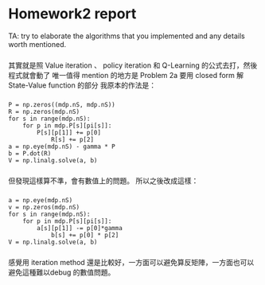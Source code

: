 # Homework2 report

TA: try to elaborate the algorithms that you implemented and any details worth mentioned.

###
其實就是照 Value iteration 、 policy iteration 和 Q-Learning 的公式去打，然後程式就會動了
唯一值得 mention 的地方是 Problem 2a 要用 closed form 解 State-Value function 的部分
我原本的作法是：
###
	P = np.zeros((mdp.nS, mdp.nS))
	R = np.zeros(mdp.nS)
	for s in range(mdp.nS):
		for p in mdp.P[s][pi[s]]:
			P[s][p[1]] += p[0]
        		R[s] += p[2]
	a = np.eye(mdp.nS) - gamma * P
	b = P.dot(R)
	V = np.linalg.solve(a, b)
###
但發現這樣算不準，會有數值上的問題。
所以之後改成這樣：

###
	a = np.eye(mdp.nS)
	v = np.zeros(mdp.nS)
	for s in range(mdp.nS):
		for p in mdp.P[s][pi[s]]:
			a[s][p[1]] -= p[0]*gamma
        		b[s] += p[0] * p[2]
	V = np.linalg.solve(a, b)
###

感覺用 iteration method 還是比較好，一方面可以避免算反矩陣，一方面也可以避免這種難以debug 的數值問題。
